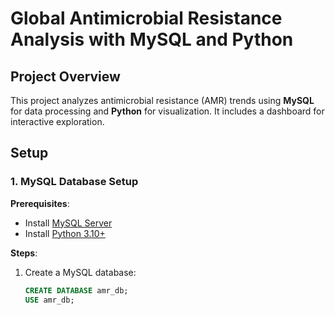 # Global Antimicrobial Resistance Analysis with MySQL and Python  

## Project Overview  
This project analyzes antimicrobial resistance (AMR) trends using **MySQL** for data processing and **Python** for visualization. It includes a dashboard for interactive exploration.  

## Setup  
### 1. MySQL Database Setup  
**Prerequisites**:  
- Install [MySQL Server](https://dev.mysql.com/downloads/mysql/)  
- Install [Python 3.10+](https://www.python.org/downloads/)  

**Steps**:  
1. Create a MySQL database:  
   ```sql  
   CREATE DATABASE amr_db;  
   USE amr_db;  
